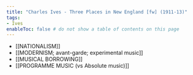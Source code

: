 ```yaml
---
title: "Charles Ives - Three Places in New England [fw] (1911-13)"
tags:
- Ives   
enableToc: false # do not show a table of contents on this page
---
```


- [[NATIONALISM]]
- [[MODERNISM; avant-garde; experimental music]]
- [[MUSICAL BORROWING]]
- [[PROGRAMME MUSIC (vs Absolute music)]]